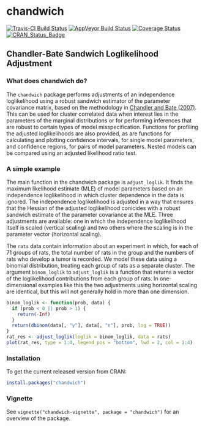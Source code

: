 
<!-- README.md is generated from README.Rmd. Please edit that file -->
chandwich
=========

[![Travis-CI Build Status](https://travis-ci.org/paulnorthrop/chandwich.svg?branch=master)](https://travis-ci.org/paulnorthrop/chandwich) [![AppVeyor Build Status](https://ci.appveyor.com/api/projects/status/github/paulnorthrop/chandwich?branch=master&svg=true)](https://ci.appveyor.com/project/paulnorthrop/chandwich) [![Coverage Status](https://codecov.io/github/paulnorthrop/chandwich/coverage.svg?branch=master)](https://codecov.io/github/paulnorthrop/chandwich?branch=master) [![CRAN\_Status\_Badge](https://www.r-pkg.org/badges/version/chandwich)](https://cran.r-project.org/package=chandwich)

Chandler-Bate Sandwich Loglikelihood Adjustment
-----------------------------------------------

### What does chandwich do?

The `chandwich` package performs adjustments of an independence loglikelihood using a robust sandwich estimator of the parameter covariance matrix, based on the methodology in [Chandler and Bate (2007)](http://dx.doi.org/10.1093/biomet/asm015). This can be used for cluster correlated data when interest lies in the parameters of the marginal distributions or for performing inferences that are robust to certain types of model misspecification. Functions for profiling the adjusted loglikelihoods are also provided, as are functions for calculating and plotting confidence intervals, for single model parameters, and confidence regions, for pairs of model parameters. Nested models can be compared using an adjusted likelihood ratio test.

### A simple example

The main function in the chandwich package is `adjust_loglik`. It finds the maximum likelihood estimate (MLE) of model parameters based on an independence loglikelihood in which cluster dependence in the data is ignored. The independence loglikelihood is adjusted in a way that ensures that the Hessian of the adjusted loglikelihood conicides with a robust sandwich estimate of the parameter covariance at the MLE. Three adjustments are available: one in which the independence loglikelihood itself is scaled (vertical scaling) and two others where the scaling is in the parameter vector (horizontal scaling).

The `rats` data contain information about an experiment in which, for each of 71 groups of rats, the total number of rats in the group and the numbers of rats who develop a tumor is recorded. We model these data using a binomial distribution, treating each group of rats as a separate cluster. The argument `binom_loglik` to `adjust_loglik` is a function that returns a vector of the loglikelihood contributions from each group of rats. In one-dimensional examples like this the two adjustments using horizontal scaling are identical, but this will not generally hold in more than one dimension.

``` r
binom_loglik <- function(prob, data) {
  if (prob < 0 || prob > 1) {
    return(-Inf)
  }
  return(dbinom(data[, "y"], data[, "n"], prob, log = TRUE))
}
rat_res <- adjust_loglik(loglik = binom_loglik, data = rats)
plot(rat_res, type = 1:4, legend_pos = "bottom", lwd = 2, col = 1:4)
```

### Installation

To get the current released version from CRAN:

``` r
install.packages("chandwich")
```

### Vignette

See `vignette("chandwich-vignette", package = "chandwich")` for an overview of the package.
